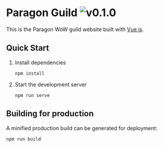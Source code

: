 # Paragon Guild ![v0.1.0](https://img.shields.io/github/package-json/v/vmroycroft/paragon-guild.svg)

This is the Paragon WoW guild website built with [Vue.js](https://vuejs.org/).

## Quick Start

1. Install dependencies

   ```
   npm install
   ```

2. Start the development server

   ```
   npm run serve
   ```

## Building for production

A minified production build can be generated for deployment:

```
npm run build
```
